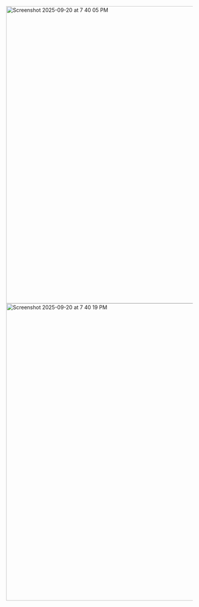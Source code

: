 <img width="1280" height="800" alt="Screenshot 2025-09-20 at 7 40 05 PM" src="https://github.com/user-attachments/assets/df278883-d2c8-4008-a1b2-1bc06f1574c6" />
<img width="1280" height="800" alt="Screenshot 2025-09-20 at 7 40 19 PM" src="https://github.com/user-attachments/assets/73748bb1-76ed-4d47-a970-891eae11a0c2" />
